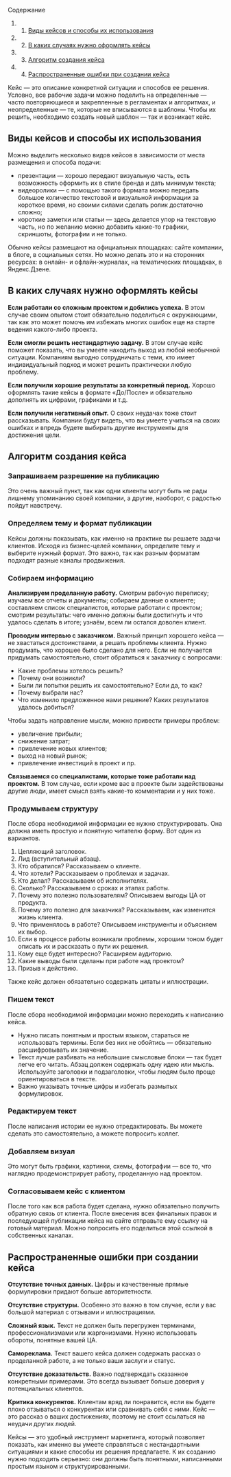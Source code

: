 Содержание

1. 1. [Виды кейсов и способы их использования](https://blog.skillfactory.ru/glossary/kejs/#виды-кейсов-и-способы-их-использования)
2. 2. [В каких случаях нужно оформлять кейсы](https://blog.skillfactory.ru/glossary/kejs/#в-каких-случаях-нужно-оформлять-кейсы)
3. 3. [Алгоритм создания кейса](https://blog.skillfactory.ru/glossary/kejs/#алгоритм-создания-кейса)
4. 4. [Распространенные ошибки при создании кейса](https://blog.skillfactory.ru/glossary/kejs/#распространенные-ошибки-при-создании-кейса)

Кейс — это описание конкретной ситуации и способов ее решения. Условно, все рабочие задачи можно поделить на определенные — часто повторяющиеся и закрепленные в регламентах и алгоритмах, и неопределенные — те, которые не вписываются в шаблоны. Чтобы их решить, необходимо создать новый шаблон — так и возникает кейс.

## **Виды кейсов и способы их использования**

Можно выделить несколько видов кейсов в зависимости от места размещения и способа подачи:

- презентации — хорошо передают визуальную часть, есть возможность оформить их в стиле бренда и дать минимум текста;
- видеоролики — с помощью такого формата можно передать большое количество текстовой и визуальной информации за короткое время, но своими силами сделать ролик достаточно сложно;
- короткие заметки или статьи — здесь делается упор на текстовую часть, но по желанию можно добавить какие-то графики, скриншоты, фотографии и не только.

Обычно кейсы размещают на официальных площадках: сайте компании, в блоге, в социальных сетях. Но можно делать это и на сторонних ресурсах: в онлайн- и офлайн-журналах, на тематических площадках, в Яндекс.Дзене.

## **В каких случаях нужно оформлять кейсы**

**Если работали со сложным проектом и добились успеха.** В этом случае своим опытом стоит обязательно поделиться с окружающими, так как это может помочь им избежать многих ошибок еще на старте ведения какого-либо проекта.

**Если смогли решить нестандартную задачу.** В этом случае кейс поможет показать, что вы умеете находить выход из любой необычной ситуации. Компаниям выгодно сотрудничать с теми, кто имеет индивидуальный подход и может решить практически любую проблему.

**Если получили хорошие результаты за конкретный период.** Хорошо оформлять такие кейсы в формате «До/После» и обязательно дополнять их цифрами, графиками и т.д.

**Если получили негативный опыт.** О своих неудачах тоже стоит рассказывать. Компании будут видеть, что вы умеете учиться на своих ошибках и впредь будете выбирать другие инструменты для достижения цели.

## **Алгоритм создания кейса**

### **Запрашиваем разрешение на публикацию**

Это очень важный пункт, так как одни клиенты могут быть не рады лишнему упоминанию своей компании, а другие, наоборот, с радостью пойдут навстречу.

### **Определяем тему и формат публикации**

Кейсы должны показывать, как именно на практике вы решаете задачи клиентов. Исходя из бизнес-целей компании, определите тему и выберите нужный формат. Это важно, так как разным форматам подходят разные каналы продвижения.

### **Собираем информацию**

**Анализируем проделанную работу.** Смотрим рабочую переписку; изучаем все отчеты и документы; собираем данные о клиенте; составляем список специалистов, которые работали с проектом; смотрим результаты: чего именно должны были достигнуть и что удалось сделать в итоге; узнаём, всем ли остался доволен клиент.

**Проводим интервью с заказчиком.** Важный принцип хорошего кейса — не хвастаться достоинствами, а решать проблемы клиента. Нужно продумать, что хорошее было сделано для него. Если не получается придумать самостоятельно, стоит обратиться к заказчику с вопросами:

- Какие проблемы хотелось решить?
- Почему они возникли?
- Были ли попытки решить их самостоятельно? Если да, то как?
- Почему выбрали нас?
- Что изменило предложенное нами решение? Каких результатов удалось добиться?

Чтобы задать направление мысли, можно привести примеры проблем:

- увеличение прибыли;
- снижение затрат;
- привлечение новых клиентов;
- выход на новый рынок;
- привлечение инвестиций в проект и пр.


**Связываемся со специалистами, которые тоже работали над проектом.** В том случае, если кроме вас в проекте были задействованы другие люди, имеет смысл взять какие-то комментарии и у них тоже.

### **Продумываем структуру**

После сбора необходимой информации ее нужно структурировать. Она должна иметь простую и понятную читателю форму. Вот один из вариантов.

1. Цепляющий заголовок.
2. Лид (вступительный абзац).
3. Кто обратился? Рассказываем о клиенте.
4. Что хотели? Рассказываем о проблемах и задачах.
5. Кто делал? Рассказываем об исполнителях.
6. Сколько? Рассказываем о сроках и этапах работы.
7. Почему это полезно пользователям? Описываем выгоды ЦА от продукта.
8. Почему это полезно для заказчика? Рассказываем, как изменится жизнь клиента.
9. Что применялось в работе? Описываем инструменты и объясняем их выбор.
10. Если в процессе работы возникали проблемы, хорошим тоном будет описать их и рассказать о пути их решения.
11. Кому еще будет интересно? Расширяем аудиторию.
12. Какие выводы были сделаны при работе над проектом?
13. Призыв к действию.

Также кейс должен обязательно содержать цитаты и иллюстрации.

### **Пишем текст**

После сбора необходимой информации можно переходить к написанию кейса.

- Нужно писать понятным и простым языком, стараться не использовать термины. Если без них не обойтись — обязательно расшифровывать их значение.
- Текст лучше разбивать на небольшие смысловые блоки — так будет легче его читать. Абзац должен содержать одну идею или мысль. Используйте заголовки и подзаголовки, чтобы людям было проще ориентироваться в тексте.
- Важно указывать точные цифры и избегать размытых формулировок.

### **Редактируем текст**

После написания истории ее нужно отредактировать. Вы можете сделать это самостоятельно, а можете попросить коллег.

### **Добавляем визуал**

Это могут быть графики, картинки, схемы, фотографии — все то, что наглядно продемонстрирует работу, проделанную над проектом.

### **Согласовываем кейс с клиентом**

После того как вся работа будет сделана, нужно обязательно получить обратную связь от клиента. После внесения всех финальных правок и последующей публикации кейса на сайте отправьте ему ссылку на готовый материал. Можно попросить его поделиться этой ссылкой в собственных каналах.

## **Распространенные ошибки при создании кейса**

**Отсутствие точных данных.** Цифры и качественные прямые формулировки придают больше авторитетности.

**Отсутствие структуры.** Особенно это важно в том случае, если у вас большой материал с отзывами и иллюстрациями.

**Сложный язык.** Текст не должен быть перегружен терминами, профессионализмами или жаргонизмами. Нужно использовать обороты, понятные вашей ЦА.

**Самореклама.** Текст вашего кейса должен содержать рассказ о проделанной работе, а не только ваши заслуги и статус.

**Отсутствие доказательств.** Важно подтверждать сказанное конкретными примерами. Это всегда вызывает больше доверия у потенциальных клиентов.

**Критика конкурентов.** Клиентам вряд ли понравится, если вы будете плохо отзываться о конкурентах или сравнивать себя с ними. Кейс — это рассказ о ваших достижениях, поэтому не стоит ссылаться на неудачи других людей.

Кейсы — это удобный инструмент маркетинга, который позволяет показать, как именно вы умеете справляться с нестандартными ситуациями и какие способы их решения предлагаете. К их созданию нужно подходить серьезно: они должны быть понятными, написанными простым языком и структурированными.